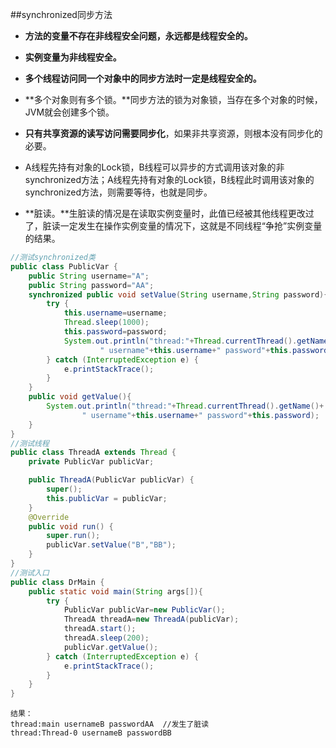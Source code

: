 ##synchronized同步方法

- **方法的变量不存在非线程安全问题，永远都是线程安全的。**

- **实例变量为非线程安全。**

- **多个线程访问同一个对象中的同步方法时一定是线程安全的。**

- **多个对象则有多个锁。**同步方法的锁为对象锁，当存在多个对象的时候，JVM就会创建多个锁。

- **只有共享资源的读写访问需要同步化**，如果非共享资源，则根本没有同步化的必要。

- A线程先持有对象的Lock锁，B线程可以异步的方式调用该对象的非synchronized方法；A线程先持有对象的Lock锁，B线程此时调用该对象的synchronized方法，则需要等待，也就是同步。

- **脏读。**生脏读的情况是在读取实例变量时，此值已经被其他线程更改过了，脏读一定发生在操作实例变量的情况下，这就是不同线程“争抢”实例变量的结果。

```java
//测试synchronized类
public class PublicVar {
    public String username="A";
    public String password="AA";
    synchronized public void setValue(String username,String password){
        try {
            this.username=username;
            Thread.sleep(1000);
            this.password=password;
            System.out.println("thread:"+Thread.currentThread().getName()+
                    " username"+this.username+" password"+this.password);
        } catch (InterruptedException e) {
            e.printStackTrace();
        }
    }
    public void getValue(){
        System.out.println("thread:"+Thread.currentThread().getName()+
                " username"+this.username+" password"+this.password);
    }
}
//测试线程
public class ThreadA extends Thread {
    private PublicVar publicVar;

    public ThreadA(PublicVar publicVar) {
        super();
        this.publicVar = publicVar;
    }
    @Override
    public void run() {
        super.run();
        publicVar.setValue("B","BB");
    }
}
//测试入口
public class DrMain {
    public static void main(String args[]){
        try {
            PublicVar publicVar=new PublicVar();
            ThreadA threadA=new ThreadA(publicVar);
            threadA.start();
            threadA.sleep(200);
            publicVar.getValue();
        } catch (InterruptedException e) {
            e.printStackTrace();
        }
    }
}
```
```
结果：
thread:main usernameB passwordAA  //发生了脏读
thread:Thread-0 usernameB passwordBB
```

